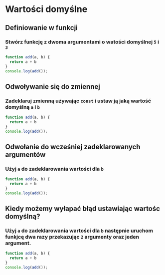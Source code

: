 # Wartości domyślne


## Definiowanie w funkcji

### Stwórz funkcję z dwoma argumentami o watości domyślnej `5` i `3`

```javascript
function add(a, b) {
  return a + b
}
console.log(add());
```

## Odwoływanie się do zmiennej

### Zadeklaruj zmienną używając `const` i ustaw ją jaką wartość domyślną `a` i `b`

```javascript
function add(a, b) {
  return a + b
}
console.log(add());
```

## Odwołanie do wcześniej zadeklarowanych argumentów

### Użyj `a` do zadeklarowania wartości dla `b`

```javascript
function add(a, b) {
  return a + b
}
console.log(add());
```

## Kiedy możemy wyłapać błąd ustawiając wartośc domyślną?

### Użyj `a` do zadeklarowania wartości dla `b` następnie uruchom funkjcę dwa razy przekazując `2` argumenty oraz jeden argument.

```javascript
function add(a, b) {
  return a + b
}
console.log(add());
```

